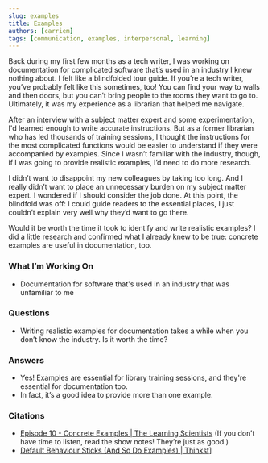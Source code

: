 ```yaml
---
slug: examples
title: Examples
authors: [carriem]
tags: [communication, examples, interpersonal, learning]
---
```


Back during my first few months as a tech writer, I was working on documentation for complicated software that’s used in an industry I knew nothing about. I felt like a blindfolded tour guide. If you’re a tech writer, you’ve probably felt like this sometimes, too! You can find your way to walls and then doors, but you can’t bring people to the rooms they want to go to. Ultimately, it was my experience as a librarian that helped me navigate.

After an interview with a subject matter expert and some experimentation, I'd learned enough to write accurate instructions. But as a former librarian who has led thousands of training sessions, I thought the instructions for the most complicated functions would be easier to understand if they were accompanied by examples. Since I wasn’t familiar with the industry, though, if I was going to provide realistic examples, I’d need to do more research.

I didn’t want to disappoint my new colleagues by taking too long. And I really didn’t want to place an unnecessary burden on my subject matter expert. I wondered if I should consider the job done. At this point, the blindfold was off: I could guide readers to the essential places, I just couldn’t explain very well why they’d want to go there.

Would it be worth the time it took to identify and write realistic examples? I did a little research and confirmed what I already knew to be true: concrete examples are useful in documentation, too.

### What I’m Working On

* Documentation for software that's used in an industry that was unfamiliar to me

### Questions

* Writing realistic examples for documentation takes a while when you don’t know the industry. Is it worth the time?

### Answers

* Yes! Examples are essential for library training sessions, and they're essential for documentation too.
* In fact, it’s a good idea to provide more than one example.

### Citations

* [Episode 10 - Concrete Examples | The Learning Scientists](https://www.learningscientists.org/learning-scientists-podcast/2018/1/3/episode-10-concrete-examples) (If you don’t have time to listen, read the show notes! They’re just as good.)
* [Default Behaviour Sticks (And So Do Examples) | Thinkst](https://blog.thinkst.com/2023/08/default-behaviour-sticks-and-so-do-examples.html)]
